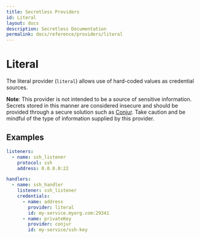 ```yaml
---
title: Secretless Providers
id: Literal
layout: docs
description: Secretless Documentation
permalink: docs/reference/providers/literal
---
```


# Literal
The literal provider (`literal`) allows use of hard-coded values as credential
sources.

**Note**: This provider is not intended to be a source of sensitive information.
Secrets stored in this manner are considered insecure and should be provided
through a secure solution such as [Conjur](conjur.html). Take caution and be
mindful of the type of information supplied by this provider.

## Examples
``` yaml
listeners:
  - name: ssh_listener
    protocol: ssh
    address: 0.0.0.0:22

handlers:
  - name: ssh_handler
    listener: ssh_listener
    credentials:
      - name: address
        provider: literal
        id: my-service.myorg.com:29341
      - name: privateKey
        provider: conjur
        id: my-service/ssh-key
```

